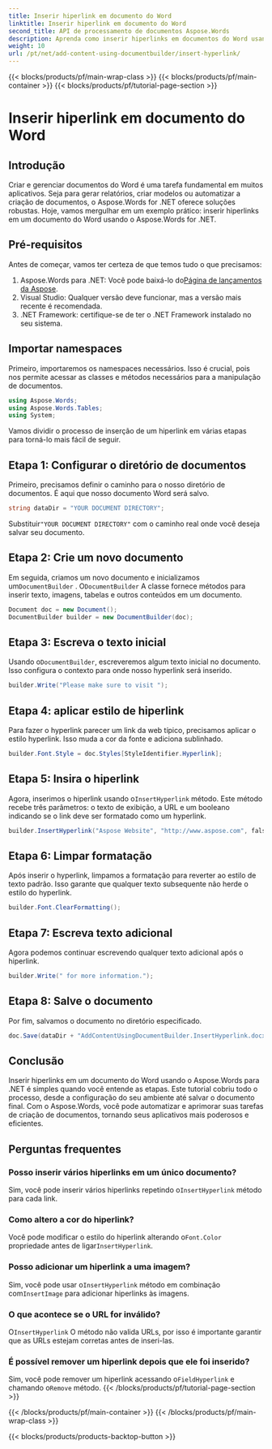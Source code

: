 ```yaml
---
title: Inserir hiperlink em documento do Word
linktitle: Inserir hiperlink em documento do Word
second_title: API de processamento de documentos Aspose.Words
description: Aprenda como inserir hiperlinks em documentos do Word usando o Aspose.Words para .NET com nosso guia passo a passo. Perfeito para automatizar suas tarefas de criação de documentos.
weight: 10
url: /pt/net/add-content-using-documentbuilder/insert-hyperlink/
---
```


{{< blocks/products/pf/main-wrap-class >}}
{{< blocks/products/pf/main-container >}}
{{< blocks/products/pf/tutorial-page-section >}}

# Inserir hiperlink em documento do Word

## Introdução

Criar e gerenciar documentos do Word é uma tarefa fundamental em muitos aplicativos. Seja para gerar relatórios, criar modelos ou automatizar a criação de documentos, o Aspose.Words for .NET oferece soluções robustas. Hoje, vamos mergulhar em um exemplo prático: inserir hiperlinks em um documento do Word usando o Aspose.Words for .NET.

## Pré-requisitos

Antes de começar, vamos ter certeza de que temos tudo o que precisamos:

1.  Aspose.Words para .NET: Você pode baixá-lo do[Página de lançamentos da Aspose](https://releases.aspose.com/words/net/).
2. Visual Studio: Qualquer versão deve funcionar, mas a versão mais recente é recomendada.
3. .NET Framework: certifique-se de ter o .NET Framework instalado no seu sistema.

## Importar namespaces

Primeiro, importaremos os namespaces necessários. Isso é crucial, pois nos permite acessar as classes e métodos necessários para a manipulação de documentos.

```csharp
using Aspose.Words;
using Aspose.Words.Tables;
using System;
```

Vamos dividir o processo de inserção de um hiperlink em várias etapas para torná-lo mais fácil de seguir.

## Etapa 1: Configurar o diretório de documentos

Primeiro, precisamos definir o caminho para o nosso diretório de documentos. É aqui que nosso documento Word será salvo.

```csharp
string dataDir = "YOUR DOCUMENT DIRECTORY";
```

 Substituir`"YOUR DOCUMENT DIRECTORY"` com o caminho real onde você deseja salvar seu documento.

## Etapa 2: Crie um novo documento

 Em seguida, criamos um novo documento e inicializamos um`DocumentBuilder` . O`DocumentBuilder` A classe fornece métodos para inserir texto, imagens, tabelas e outros conteúdos em um documento.

```csharp
Document doc = new Document();
DocumentBuilder builder = new DocumentBuilder(doc);
```

## Etapa 3: Escreva o texto inicial

 Usando o`DocumentBuilder`, escreveremos algum texto inicial no documento. Isso configura o contexto para onde nosso hyperlink será inserido.

```csharp
builder.Write("Please make sure to visit ");
```

## Etapa 4: aplicar estilo de hiperlink

Para fazer o hyperlink parecer um link da web típico, precisamos aplicar o estilo hyperlink. Isso muda a cor da fonte e adiciona sublinhado.

```csharp
builder.Font.Style = doc.Styles[StyleIdentifier.Hyperlink];
```

## Etapa 5: Insira o hiperlink

 Agora, inserimos o hiperlink usando o`InsertHyperlink` método. Este método recebe três parâmetros: o texto de exibição, a URL e um booleano indicando se o link deve ser formatado como um hyperlink.

```csharp
builder.InsertHyperlink("Aspose Website", "http://www.aspose.com", falso);
```

## Etapa 6: Limpar formatação

Após inserir o hyperlink, limpamos a formatação para reverter ao estilo de texto padrão. Isso garante que qualquer texto subsequente não herde o estilo do hyperlink.

```csharp
builder.Font.ClearFormatting();
```

## Etapa 7: Escreva texto adicional

Agora podemos continuar escrevendo qualquer texto adicional após o hiperlink.

```csharp
builder.Write(" for more information.");
```

## Etapa 8: Salve o documento

Por fim, salvamos o documento no diretório especificado.

```csharp
doc.Save(dataDir + "AddContentUsingDocumentBuilder.InsertHyperlink.docx");
```

## Conclusão

Inserir hiperlinks em um documento do Word usando o Aspose.Words para .NET é simples quando você entende as etapas. Este tutorial cobriu todo o processo, desde a configuração do seu ambiente até salvar o documento final. Com o Aspose.Words, você pode automatizar e aprimorar suas tarefas de criação de documentos, tornando seus aplicativos mais poderosos e eficientes.

## Perguntas frequentes

### Posso inserir vários hiperlinks em um único documento?

 Sim, você pode inserir vários hiperlinks repetindo o`InsertHyperlink` método para cada link.

### Como altero a cor do hiperlink?

 Você pode modificar o estilo do hiperlink alterando o`Font.Color` propriedade antes de ligar`InsertHyperlink`.

### Posso adicionar um hiperlink a uma imagem?

 Sim, você pode usar o`InsertHyperlink` método em combinação com`InsertImage` para adicionar hiperlinks às imagens.

### O que acontece se o URL for inválido?

 O`InsertHyperlink` O método não valida URLs, por isso é importante garantir que as URLs estejam corretas antes de inseri-las.

### É possível remover um hiperlink depois que ele foi inserido?

 Sim, você pode remover um hiperlink acessando o`FieldHyperlink` e chamando o`Remove` método.
{{< /blocks/products/pf/tutorial-page-section >}}

{{< /blocks/products/pf/main-container >}}
{{< /blocks/products/pf/main-wrap-class >}}

{{< blocks/products/products-backtop-button >}}
